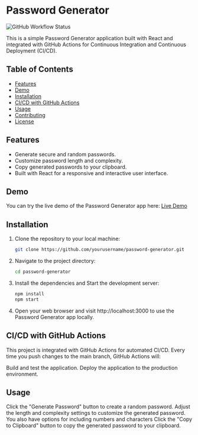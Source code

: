 # Password Generator

![GitHub Workflow Status](https://img.shields.io/github/workflow/status/yourusername/password-generator/CI-CD?label=CI%2FCD)

This is a simple Password Generator application built with React and integrated with GitHub Actions for Continuous Integration and Continuous Deployment (CI/CD).

## Table of Contents

- [Features](#features)
- [Demo](#demo)
- [Installation](#installation)
- [CI/CD with GitHub Actions](#cicd-with-github-actions)
- [Usage](#usage)
- [Contributing](#contributing)
- [License](#license)

## Features

- Generate secure and random passwords.
- Customize password length and complexity.
- Copy generated passwords to your clipboard.
- Built with React for a responsive and interactive user interface.

## Demo

You can try the live demo of the Password Generator app here: [Live Demo](https://password-gen-app-black.vercel.app/)

## Installation

1. Clone the repository to your local machine:

   ```bash
   git clone https://github.com/yourusername/password-generator.git

2. Navigate to the project directory:
   
   ```bash
   cd password-generator

3. Install the dependencies and Start the development server:
   
   ```bash
   npm install
   npm start

4. Open your web browser and visit http://localhost:3000 to use the Password Generator app locally.

## CI/CD with GitHub Actions

This project is integrated with GitHub Actions for automated CI/CD. Every time you push changes to the main branch, GitHub Actions will:

Build and test the application.
Deploy the application to the production environment.

## Usage
Click the "Generate Password" button to create a random password.
Adjust the length and complexity settings to customize the generated password.
You also have options for including numbers and characters 
Click the "Copy to Clipboard" button to copy the generated password to your clipboard.